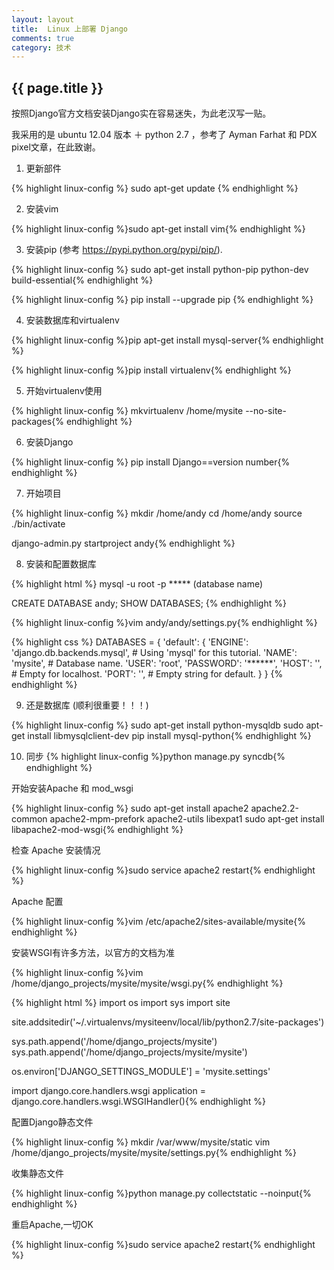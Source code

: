 ```yaml
---
layout: layout
title:  Linux 上部署 Django
comments: true
category: 技术
---
```


<h2>{{ page.title }}</h2>


按照Django官方文档安装Django实在容易迷失，为此老汉写一贴。

我采用的是 ubuntu 12.04 版本 ＋ python 2.7 ，参考了 Ayman Farhat 和 PDX pixel文章，在此致谢。


1. 更新部件

{% highlight linux-config %} sudo apt-get update {% endhighlight %}

2. 安装vim

{% highlight linux-config %}sudo apt-get install vim{% endhighlight %}

3. 安装pip (参考 https://pypi.python.org/pypi/pip/).

{% highlight linux-config %}
sudo apt-get install python-pip python-dev build-essential{% endhighlight %}


{% highlight linux-config %}
pip install --upgrade pip {% endhighlight %}

4. 安装数据库和virtualenv

{% highlight linux-config %}pip apt-get install mysql-server{% endhighlight %}

{% highlight linux-config %}pip install virtualenv{% endhighlight %}

5. 开始virtualenv使用

{% highlight linux-config %}
mkvirtualenv /home/mysite --no-site-packages{% endhighlight %}

6. 安装Django

{% highlight linux-config %}
pip install Django==version number{% endhighlight %}

7. 开始项目

{% highlight linux-config %}
mkdir /home/andy
cd /home/andy
source ./bin/activate

django-admin.py startproject andy{% endhighlight %}


8. 安装和配置数据库

{% highlight html %}
mysql -u root -p ***** (database name)

CREATE DATABASE andy;
SHOW DATABASES;
{% endhighlight %}


{% highlight linux-config %}vim andy/andy/settings.py{% endhighlight %}

{% highlight css %}
DATABASES = {
    'default': {
        'ENGINE': 'django.db.backends.mysql', # Using 'mysql' for this tutorial.
        'NAME': 'mysite', # Database name.
        'USER': 'root',
        'PASSWORD': '******',
        'HOST': '', # Empty for localhost.
        'PORT': '', # Empty string for default.
    }
}
{% endhighlight %}

9. 还是数据库 (顺利很重要！！！)

{% highlight linux-config %}
sudo apt-get install python-mysqldb
sudo apt-get install libmysqlclient-dev
pip install mysql-python{% endhighlight %}

10. 同步
{% highlight linux-config %}python manage.py syncdb{% endhighlight %}


开始安装Apache 和 mod_wsgi

{% highlight linux-config %}
sudo apt-get install apache2 apache2.2-common apache2-mpm-prefork apache2-utils libexpat1
sudo apt-get install libapache2-mod-wsgi{% endhighlight %}

检查 Apache 安装情况

{% highlight linux-config %}sudo service apache2 restart{% endhighlight %}

Apache 配置

{% highlight linux-config %}vim /etc/apache2/sites-available/mysite{% endhighlight %}

安装WSGI有许多方法，以官方的文档为准

{% highlight linux-config %}vim /home/django_projects/mysite/mysite/wsgi.py{% endhighlight %}


{% highlight html %}
import os
import sys
import site

site.addsitedir('~/.virtualenvs/mysiteenv/local/lib/python2.7/site-packages')

sys.path.append('/home/django_projects/mysite')
sys.path.append('/home/django_projects/mysite/mysite')

os.environ['DJANGO_SETTINGS_MODULE'] = 'mysite.settings'

import django.core.handlers.wsgi
application = django.core.handlers.wsgi.WSGIHandler(){% endhighlight %}

配置Django静态文件

{% highlight linux-config %}
mkdir /var/www/mysite/static
vim /home/django_projects/mysite/mysite/settings.py{% endhighlight %}


收集静态文件

{% highlight linux-config %}python manage.py collectstatic --noinput{% endhighlight %}

重启Apache,一切OK

{% highlight linux-config %}sudo service apache2 restart{% endhighlight %}
